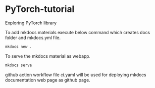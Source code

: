 # PyTorch-tutorial
Exploring PyTorch library


To add mkdocs materials execute below command which creates docs folder and mkdocs.yml file.

```bash
mkdocs new .
```

To serve the mkdocs material as webapp.

```bash
mkdocs serve
```

github action workflow file ci.yaml will be used for deploying mkdocs documentation web page as github page.